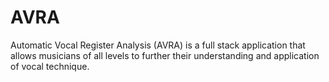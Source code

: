 # AVRA
Automatic Vocal Register Analysis (AVRA) is a full stack application that allows musicians of all levels to further their understanding and application of vocal technique.
